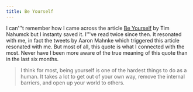 ```yaml
---
title: Be Yourself
---
```

I can'&#8217;'t remember how I came across the article <a href="http://ift.tt/1E152hD">Be Yourself</a> by Tim Nahumck but I instanty saved it. I'&#8217;'ve read twice since then. It resonated with me, in fact the tweets by Aaron Mahnke which triggered this article resonated with me. But most of all, this quote is what I connected with the most. Never have I been more aware of the true meaning of this quote than in the last six months.
> I think for most, being yourself is one of the hardest things to do as a human. It takes a lot to get out of your own way, remove the internal barriers, and open up your world to others.
